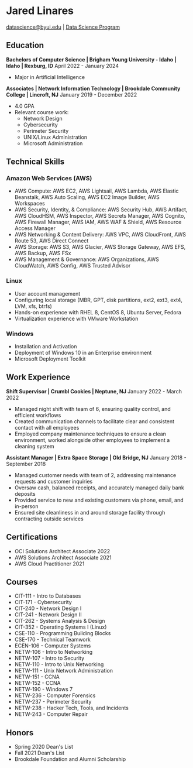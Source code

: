 # Jared Linares

<div id="webaddress">
<a href="lin18003@byui.edu">datascience@byui.edu</a>
| <a href="https://byuidatascience.github.io/development.html">Data Science Program</a>
</div>

<!-- https://www.monique.tech/the-art-of-markdown -->


## Education

**Bachelors of Computer Science | Brigham Young University - Idaho | Idaho | Rexburg, ID**
April 2022 - January 2024

- Major in Artificial Intelligence

**Associates | Network Information Technology | Brookdale Community College | Lincroft, NJ**
January 2019 - December 2022

- 4.0 GPA
- Relevant course work: 
    - Network Design
    - Cybersecurity
    - Perimeter Security
    - UNIX/Linux Administration
    - Microsoft Administration


## Technical Skills

### Amazon Web Services (AWS)
- AWS Compute: AWS EC2, AWS Lightsail, AWS Lambda, AWS Elastic Beanstalk, AWS Auto Scaling, AWS EC2 Image Builder, AWS Workspaces
- AWS Security, Identity, & Compliance: AWS Security Hub, AWS Artifact, AWS CloudHSM, AWS Inspector, AWS Secrets Manager, AWS Cognito, AWS Firewall Manager, AWS IAM, AWS WAF & Shield, AWS Resource Access Manager
- AWS Networking & Content Delivery: AWS VPC, AWS CloudFront, AWS Route 53, AWS Direct Connect
- AWS Storage: AWS S3, AWS Glacier, AWS Storage Gateway, AWS EFS, AWS Backup, AWS FSx
- AWS Management & Governance: AWS Organizations, AWS CloudWatch, AWS Config, AWS Trusted Advisor

### Linux
- User account management
- Configuring local storage (MBR, GPT, disk partitions, ext2, ext3, ext4, LVM, xfs, btrfs)
- Hands-on experience with RHEL 8, CentOS 8, Ubuntu Server, Fedora
- Virtualization experience with VMware Workstation

### Windows
- Installation and Activation
- Deployment of Windows 10 in an Enterprise environment
- Microsoft Deployment Toolkit


## Work Experience

**Shift Supervisor | Crumbl Cookies | Neptune, NJ**
January 2022 - March 2022

- Managed night shift with team of 6, ensuring quality control, and efficient workflows
- Created communication channels to facilitate clear and consistent contact with all employees
- Employed company maintenance techniques to ensure a clean environment, worked alongside other employees to implement a cleaning system

**Assistant Manager | Extra Space Storage | Old Bridge, NJ**
January 2018 - September 2018

- Managed customer needs with team of 2, addressing maintenance requests and customer inquiries
- Oversaw cash, balanced receipts, and accurately managed daily bank deposits
- Provided service to new and existing customers via phone, email, and in-person
- Ensured site cleanliness in and around storage facility through contracting outside services

## Certifications
- OCI Solutions Architect Associate 2022
- AWS Solutions Architect Associate 2021
- AWS Cloud Practitioner 2021

## Courses
- CIT-111 - Intro to Databases
- CIT-171 - Cybersecurity
- CIT-240 - Network Design I
- CIT-241 - Network Design II
- CIT-262 - Systems Analysis & Design
- CIT-352 - Operating Systems I (Linux)
- CSE-110 - Programming Building Blocks
- CSE-170 - Technical Teamwork
- ECEN-106 - Computer Systems
- NETW-106 - Intro to Networking
- NETW-107 - Intro to Security
- NETW-110 - Intro to Unix Networking
- NETW-111 - Unix Network Administration
- NETW-151 - CCNA
- NETW-152 - CCNA
- NETW-190 - Windows 7
- NETW-236 - Computer Forensics
- NETW-237 - Perimeter Security
- NETW-238 - Hacker Tech, Tools, and Incidents
- NETW-243 - Computer Repair

## Honors
- Spring 2020 Dean's List
- Fall 2021 Dean's List
- Brookdale Foundation and Alumni Scholarship

<!-- ### Footer

Last updated: May 2013 -->



